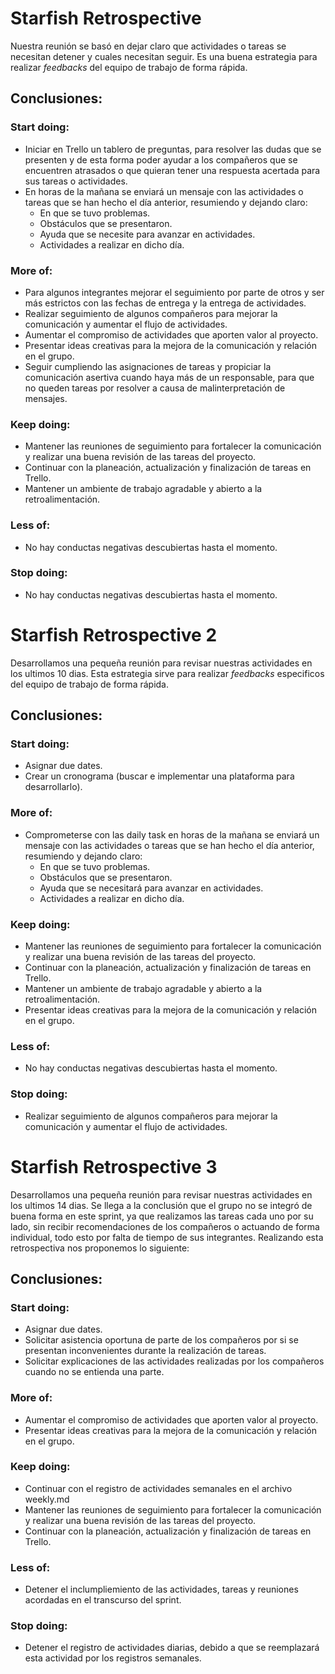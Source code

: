 # Starfish Retrospective
 
Nuestra reunión se basó en dejar claro que actividades o tareas se necesitan detener y cuales necesitan seguir. Es una buena estrategia para realizar *feedbacks* del equipo de trabajo de forma rápida.
  
   
## Conclusiones:

### Start doing:

* Iniciar en Trello un tablero de preguntas, para resolver las dudas que se presenten y de esta forma poder ayudar a los compañeros que se encuentren atrasados o que quieran tener una respuesta acertada para sus tareas o actividades.
* En horas de la mañana se enviará un mensaje con las actividades o tareas que se han hecho el día anterior, resumiendo y dejando claro:
  - En que se tuvo problemas.
  - Obstáculos que se presentaron.
  - Ayuda que se necesite para avanzar en actividades.
  - Actividades a realizar en dicho día.

### More of:

* Para algunos integrantes mejorar el seguimiento por parte de otros y ser más estrictos con las fechas de entrega y la entrega de actividades.
* Realizar seguimiento de algunos compañeros para mejorar la comunicación y aumentar el flujo de actividades.
* Aumentar el compromiso de actividades que aporten valor al proyecto.
* Presentar ideas creativas para la mejora de la comunicación y relación en el grupo. 
* Seguir cumpliendo las asignaciones de tareas y propiciar la comunicación asertiva cuando haya más de un responsable, para que no queden tareas por resolver a causa de malinterpretación de mensajes. 
          
### Keep doing:

* Mantener las reuniones de seguimiento para fortalecer la comunicación y realizar una buena revisión de las tareas del proyecto.
* Continuar con la planeación, actualización y finalización de tareas en Trello.
* Mantener un ambiente de trabajo agradable y abierto a la retroalimentación. 

### Less of:

* No hay conductas negativas descubiertas hasta el momento.

### Stop doing:
 
* No hay conductas negativas descubiertas hasta el momento.


# Starfish Retrospective 2
Desarrollamos una pequeña reunión para revisar nuestras actividades en los ultimos 10 dias. Esta estrategia sirve para realizar *feedbacks*  especificos del equipo de trabajo de forma rápida.

## Conclusiones:

### Start doing:

* Asignar due dates.
* Crear un cronograma (buscar e implementar una plataforma para desarrollarlo).

### More of:

* Comprometerse con las daily task en horas de la mañana se enviará un mensaje con las actividades o tareas que se han hecho el día anterior, resumiendo y dejando claro:
  - En que se tuvo problemas.
  - Obstáculos que se presentaron.
  - Ayuda que se necesitará para avanzar en actividades.
  - Actividades a realizar en dicho día.

### Keep doing:

* Mantener las reuniones de seguimiento para fortalecer la comunicación y realizar una buena revisión de las tareas del proyecto.
* Continuar con la planeación, actualización y finalización de tareas en Trello.
* Mantener un ambiente de trabajo agradable y abierto a la retroalimentación.
* Presentar ideas creativas para la mejora de la comunicación y relación en el grupo.

### Less of:

* No hay conductas negativas descubiertas hasta el momento.

### Stop doing:

* Realizar seguimiento de algunos compañeros para mejorar la comunicación y aumentar el flujo de actividades.


# Starfish Retrospective 3
Desarrollamos una pequeña reunión para revisar nuestras actividades en los ultimos 14 dias. Se  llega a la conclusión que el grupo no se integró de buena forma en este sprint, ya que realizamos las tareas cada uno por su lado, sin recibir  recomendaciones de los compañeros o actuando de forma individual, todo esto por falta de tiempo de sus integrantes. Realizando esta retrospectiva nos proponemos lo siguiente:

## Conclusiones:

### Start doing:
* Asignar due dates.
* Solicitar asistencia oportuna de parte de los compañeros por si se presentan inconvenientes durante la realización de tareas.
* Solicitar explicaciones de las actividades realizadas por los compañeros cuando no se entienda una parte.


### More of:
* Aumentar el compromiso de actividades que aporten valor al proyecto.
* Presentar ideas creativas para la mejora de la comunicación y relación en el grupo.

### Keep doing:
* Continuar con el registro de actividades semanales en el archivo weekly.md
* Mantener las reuniones de seguimiento para fortalecer la comunicación y realizar una buena revisión de las tareas del proyecto.
* Continuar con la planeación, actualización y finalización de tareas en Trello.

### Less of:
* Detener el inclumpliemiento de las actividades, tareas y reuniones acordadas en el transcurso del sprint.

### Stop doing:
* Detener el registro de actividades diarias, debido a que se reemplazará esta actividad por los registros semanales.

